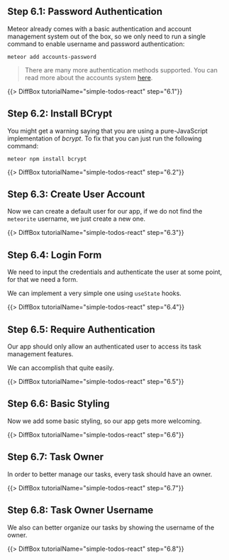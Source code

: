 ## Step 6.1: Password Authentication

Meteor already comes with a basic authentication and account management system out of the box, so we only need to run a single command to enable username and password authentication:

```
meteor add accounts-password
```

> There are many more authentication methods supported. You can read more about the accounts system [here](https://docs.meteor.com/api/accounts.html).

{{> DiffBox tutorialName="simple-todos-react" step="6.1"}}

## Step 6.2: Install BCrypt

You might get a warning saying that you are using a pure-JavaScript implementation of _bcrypt_. To fix that you can just run the following command:

```
meteor npm install bcrypt
```

{{> DiffBox tutorialName="simple-todos-react" step="6.2"}}

## Step 6.3: Create User Account

Now we can create a default user for our app, if we do not find the `meteorite` username, we just create a new one.

{{> DiffBox tutorialName="simple-todos-react" step="6.3"}}

## Step 6.4: Login Form

We need to input the credentials and authenticate the user at some point, for that we need a form.

We can implement a very simple one using `useState` hooks.

{{> DiffBox tutorialName="simple-todos-react" step="6.4"}}

## Step 6.5: Require Authentication

Our app should only allow an authenticated user to access its task management features.

We can accomplish that quite easily.

{{> DiffBox tutorialName="simple-todos-react" step="6.5"}}

## Step 6.6: Basic Styling

Now we add some basic styling, so our app gets more welcoming.

{{> DiffBox tutorialName="simple-todos-react" step="6.6"}}

## Step 6.7: Task Owner

In order to better manage our tasks, every task should have an owner.

{{> DiffBox tutorialName="simple-todos-react" step="6.7"}}

## Step 6.8: Task Owner Username

We also can better organize our tasks by showing the username of the owner.

{{> DiffBox tutorialName="simple-todos-react" step="6.8"}}